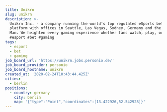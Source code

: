 ```yaml
---
title: Unikrn
slug: unikrn
description: >-
  Unikrn Inc. - a company running the world's top regulated eSports betting
  platform with offices in Seattle, Las Vegas, Sydney, Germany and the Isle of
  Man. We heighten every gaming experience whether fans watch, play, or compete!
  #esport #bet #gaming
tags:
  - esport
  - bet
  - gaming
job_board_url: 'https://unikrn.jobs.personio.de/'
job_board_provider: personio
job_board_hostname: unikrn
created_at: '2020-02-24T10:43:44.425Z'
cities:
  - berlin
positions:
  - country: germany
    city: berlin
    map: '{"type":"Point","coordinates":[13.422926,52.542928]}'
---
```


